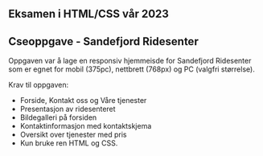 ## Eksamen i HTML/CSS vår 2023

## Cseoppgave - Sandefjord Ridesenter
Oppgaven var å lage en responsiv hjemmeisde for Sandefjord Ridesenter som er egnet for mobil (375pc), nettbrett (768px) og PC (valgfri størrelse).

Krav til oppgaven:
- Forside, Kontakt oss og Våre tjenester
- Presentasjon av ridesenteret
- Bildegalleri på forsiden
- Kontaktinformasjon med kontaktskjema
- Oversikt over tjenester med pris
- Kun bruke ren HTML og CSS.

